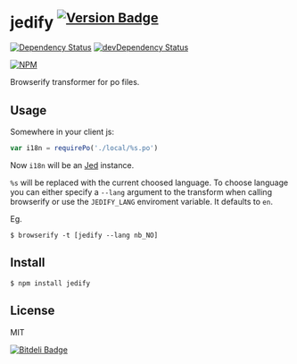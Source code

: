 # jedify <sup>[![Version Badge](http://vb.teelaun.ch/tellnes/jedify.svg)](https://npmjs.org/package/jedify)</sup>

[![Dependency Status](https://david-dm.org/tellnes/jedify.png)](https://david-dm.org/tellnes/jedify)
[![devDependency Status](https://david-dm.org/tellnes/jedify/dev-status.png)](https://david-dm.org/tellnes/jedify#info=devDependencies)

[![NPM](https://nodei.co/npm/jedify.png)](https://nodei.co/npm/jedify/)


Browserify transformer for po files.

## Usage

Somewhere in your client js:

```js
var i18n = requirePo('./local/%s.po')
```

Now `i18n` will be an [Jed](http://slexaxton.github.io/Jed/) instance.

`%s` will be replaced with the current choosed language. To choose language you can either specify
a `--lang` argument to the transform when calling browserify or use the `JEDIFY_LANG` enviroment variable.
It defaults to `en`.

Eg.

    $ browserify -t [jedify --lang nb_NO]

## Install

    $ npm install jedify

## License

MIT


[![Bitdeli Badge](https://d2weczhvl823v0.cloudfront.net/tellnes/jedify/trend.png)](https://bitdeli.com/free "Bitdeli Badge")
